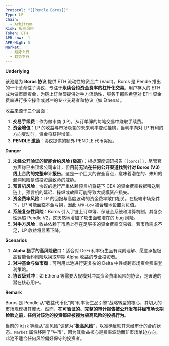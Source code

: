 ```yaml
---
Protocol: "[[Pendle Boros]]"
Type: LP
Chain:
  - Arbitrum
Risk: 极高风险
Token: ETH
APR-Low: -1
APR-High: 5
Market:
  - 趋势上行
  - 趋势下行
---
```

**Underlying**

该池是为 **Boros 协议** 提供 ETH 流动性的资金库 (Vault)。Boros 是 Pendle 推出的一个革命性子协议，专注于**永续合约资金费率的杠杆化交易**。用户存入的 ETH 成为做市商资金，为链上订单簿提供对手方流动性，服务于那些希望对 ETH 资金费率进行多空操作或对冲的专业交易者和协议（如 Ethena）。

收益来源于三个层面：
1.  **交易手续费**：作为做市商 (LP)，从订单簿的每笔交易中赚取手续费。
2.  **资金增值**：LP 的收益与市场隐含的未来利率变动挂钩，当利率向对 LP 有利的方向变动时，资金将获得增值。
3.  **PENDLE 激励**：协议提供的额外 PENDLE 代币奖励。

**Danger**

1.  **未经公开验证的智能合约风险 (极高)**：根据深度调研报告 `[[boros]]`，尽管官方声称已由顶级公司审计，但**目前无法在任何公开渠道找到针对 Boros (V3) 线上合约的完整审计报告**。这是一个巨大的安全盲点，意味着潜在的、未知的漏洞风险是该投资最致命的威胁。
2.  **预言机风险**：协议的运行严重依赖预言机将链下 CEX 的资金费率数据喂送到链上。预言机的延迟、操纵或故障可能导致大规模资产损失。
3.  **资金费率风险**：LP 的回报与高度波动的资金费率敞口相关。在极端市场条件下，LP 可能面临本金亏损，因此 `APR-Low` 被合理地设置为负值。
4.  **系统复杂性风险**：Boros 引入了链上订单簿、保证金系统和清算机制，其复杂性远超 Pendle V2，这天然地增加了攻击面和潜在的 bug 风险。
5.  **对手方风险**：收益依赖于市场上存在足够多的资金费率交易者。若市场需求不足，LP 收益将显著下降。

**Scenarios**

1.  **Alpha 猎手的高风险敞口**：适合对 DeFi 利率衍生品有深刻理解、愿意承担极高智能合约风险以换取早期 Alpha 收益的专业投资者。
2.  **对冲基金与做市商**：可利用此池进行更复杂的 Delta 中性或跨市场资金费率套利策略。
3.  **协议级对冲**：如 Ethena 等需要大规模对冲其资金费率风险的协议，是该池的潜在核心用户。

**Remark**

Boros 是 Pendle 从“收益代币化”向“利率衍生品引擎”战略转型的核心，其切入的市场规模极其庞大。然而，**在可验证的、完整的审计报告被公开发布并经市场长期检验之前，任何对该池的投资都应被视为极高风险的投机行为**。

当前的 `Risk` 等级从“高风险”调整为“**极高风险**”，以准确反映其未经审计的合约状态。`Market` 属性移除了“牛市”，因为其收益核心是费率波动而非市场单边方向。此池不适合任何风险偏好保守的投资者。



